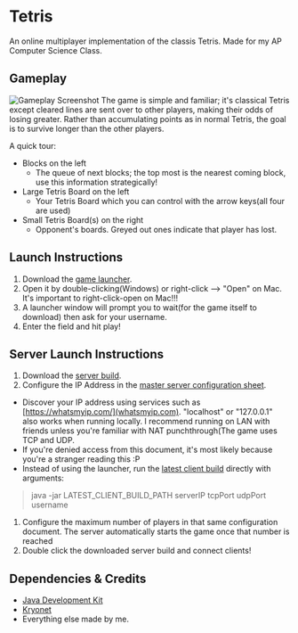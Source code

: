 # Tetris
An online multiplayer implementation of the classis Tetris. Made for my AP Computer Science Class.

## Gameplay
![Gameplay Screenshot](https://i.imgur.com/Udo71cy.png)
The game is simple and familiar; it's classical Tetris except cleared lines are sent over to other players, making their odds of losing greater.
Rather than accumulating points as in normal Tetris, the goal is to survive longer than the other players.

A quick tour:
* Blocks on the left
  * The queue of next blocks; the top most is the nearest coming block, use this information strategically!
* Large Tetris Board on the left
  * Your Tetris Board which you can control with the arrow keys(all four are used)
* Small Tetris Board(s) on the right
  * Opponent's boards. Greyed out ones indicate that player has lost.

## Launch Instructions
1. Download the [game launcher](https://drive.google.com/file/d/1IqL84UqsugBhCcX6sG0QZCT0pi_m4zk_/view?usp=sharing).
1. Open it by double-clicking(Windows) or right-click --> "Open" on Mac. It's important to right-click-open on Mac!!!
1. A launcher window will prompt you to wait(for the game itself to download) then ask for your username.
1. Enter the field and hit play!

## Server Launch Instructions
1. Download the [server build](https://drive.google.com/file/d/1tcFedEeP6zy6TAttyz_8US-h_A9OlH2Q/view?usp=sharing).
1. Configure the IP Address in the [master server configuration sheet](https://docs.google.com/spreadsheets/d/1lC6AnZgw4LGute_icCiwuRZVOLTbTUJC7ckkOgK6MXU/edit?usp=sharing).
  * Discover your IP address using services such as [https://whatsmyip.com/](whatsmyip.com). "localhost" or "127.0.0.1" also works when running locally. I recommend running on LAN with friends unless you're familiar with NAT punchthrough(The game uses TCP and UDP.
  * If you're denied access from this document, it's most likely because you're a stranger reading this :P
  * Instead of using the launcher, run the [latest client build](https://drive.google.com/file/d/1dJVABfomO4DkOfosGu4L_yK3B_s-UZmm/view?usp=sharing) directly with arguments:
  > java -jar LATEST_CLIENT_BUILD_PATH serverIP tcpPort udpPort username
1. Configure the maximum number of players in that same configuration document. The server automatically starts the game once that number is reached
1. Double click the downloaded server build and connect clients!

## Dependencies & Credits
* [Java Development Kit](https://jdk.java.net/)
* [Kryonet](https://github.com/EsotericSoftware/kryonet)
* Everything else made by me.
